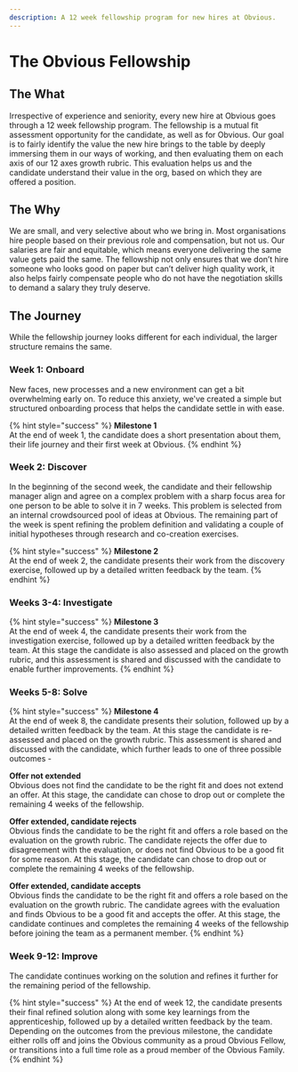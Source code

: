 ```yaml
---
description: A 12 week fellowship program for new hires at Obvious.
---
```


# The Obvious Fellowship

## The What

Irrespective of experience and seniority, every new hire at Obvious goes through a 12 week fellowship program. The fellowship is a mutual fit assessment opportunity for the candidate, as well as for Obvious. Our goal is to fairly identify the value the new hire brings to the table by deeply immersing them in our ways of working, and then evaluating them on each axis of our 12 axes growth rubric. This evaluation helps us and the candidate understand their value in the org, based on which they are offered a position.

## The Why

We are small, and very selective about who we bring in. Most organisations hire people based on their previous role and compensation, but not us. Our salaries are fair and equitable, which means everyone delivering the same value gets paid the same. The fellowship not only ensures that we don’t hire someone who looks good on paper but can’t deliver high quality work, it also helps fairly compensate people who do not have the negotiation skills to demand a salary they truly deserve.

## The Journey

While the fellowship journey looks different for each individual, the larger structure remains the same.

### Week 1: Onboard

New faces, new processes and a new environment can get a bit overwhelming early on. To reduce this anxiety, we've created a simple but structured onboarding process that helps the candidate settle in with ease.

{% hint style="success" %}
**Milestone 1**  
At the end of week 1, the candidate does a short presentation about them, their life journey and their first week at Obvious.
{% endhint %}



### Week 2:  Discover

In the beginning of the second week, the candidate and their fellowship manager align and agree on a complex problem with a sharp focus area for one person to be able to solve it in 7 weeks. This problem is selected from an internal crowdsourced pool of ideas at Obvious. The remaining part of the week is spent refining the problem definition and validating a couple of initial hypotheses through research and co-creation exercises.

{% hint style="success" %}
**Milestone 2**  
At the end of week 2, the candidate presents their work from the discovery exercise, followed up by a detailed written feedback by the team. 
{% endhint %}

### 

### Weeks 3-4: Investigate

{% hint style="success" %}
**Milestone 3**  
At the end of week 4, the candidate presents their work from the investigation exercise, followed up by a detailed written feedback by the team. At this stage the candidate is also assessed and placed on the growth rubric, and this assessment is shared and discussed with the candidate to enable further improvements.
{% endhint %}





### Weeks 5-8: Solve

{% hint style="success" %}
**Milestone 4**  
At the end of week 8, the candidate presents their solution, followed up by a detailed written feedback by the team. At this stage the candidate is  re-assessed and placed on the growth rubric. This assessment is shared and discussed with the candidate, which further leads to one of three possible outcomes -  
  
**Offer not extended**  
Obvious does not find the candidate to be the right fit and does not extend an offer. At this stage, the candidate can chose to drop out or complete the remaining 4 weeks of the fellowship.  
  
**Offer extended, candidate rejects**   
Obvious finds the candidate to be the right fit and offers a role based on the evaluation on the growth rubric. The candidate rejects the offer due to disagreement with the evaluation, or does not find Obvious to be a good fit for some reason. At this stage, the candidate can chose to drop out or complete the remaining 4 weeks of the fellowship.  
  
**Offer extended, candidate accepts**  
Obvious finds the candidate to be the right fit and offers a role based on the evaluation on the growth rubric. The candidate agrees with the evaluation and finds Obvious to be a good fit and accepts the offer. At this stage, the candidate continues and completes the remaining 4 weeks of the fellowship before joining the team as a permanent member.
{% endhint %}



### Week 9-12: Improve

The candidate continues working on the solution and refines it further for the remaining period of the fellowship. 

{% hint style="success" %}
At the end of week 12, the candidate presents their final refined solution along with some key learnings from the apprenticeship, followed up by a detailed written feedback by the team. Depending on the outcomes from the previous milestone, the candidate either rolls off and joins the Obvious community as a proud Obvious Fellow, or transitions into a full time role as a proud member of the Obvious Family.
{% endhint %}






